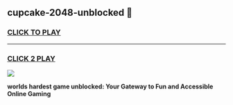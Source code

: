 
## cupcake-2048-unblocked 👋
<h3>
<a href="https://premium.freeplayer.one?title=cupcake-2048-unblocked&ref=14F">CLICK TO PLAY</a></h3>
<hr>

<h3>
<a href="https://premium.freeplayer.one?title=cupcake-2048-unblocked&ref=14F">CLICK 2 PLAY</a>
  
</h3>

<a href="https://premium.freeplayer.one?title=cupcake-2048-unblocked&ref=12F/"><img src="https://clearcache.store/games.png"></a>


**worlds hardest game unblocked: Your Gateway to Fun and Accessible Online Gaming**
